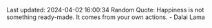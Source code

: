 Last updated: 2024-04-02 16:00:34
Random Quote: Happiness is not something ready-made. It comes from your own actions. - Dalai Lama